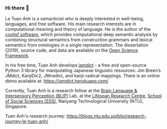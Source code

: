 ### Hi there 👋

Le Tuan Anh is a semanticist who is deeply interested in well-being, languages, and free software. His main research interests are in computational meaning and theory of language. He is the author of the [coolisf software](https://pypi.org/project/coolisf/), which provides computational deep semantic analysis by combining structural semantics from construction grammars and lexical semantics from ontologies in a single representation. The dissertation (2019), source code, and data are available on the [Open Science Framework](https://osf.io/9udjk/). 

In his free time, Tuan Anh develops [jamdict](https://jamdict.readthedocs.io/) - a free and open-source Python 3 library for manipulating Japanese linguistic resources: Jim Breen’s JMdict, KanjiDic2, JMnedict, and kanji-radical mappings. There is an online demo available at: https://jamdict.herokuapp.com/

Currently, Tuan Anh is a research fellow at the [Brain Language & Intersensory Perception (BLIP)](https://blogs.ntu.edu.sg/blip/research-journey-le-tuan-anh/) Lab, at the [Lifespan Research Centre](https://www.facebook.com/lifespanntu), [School of Social Sciences (SSS)](https://sss.ntu.edu.sg/), Nanyang Technological University (NTU), Singapore.

Tuan Anh's research journey: https://blogs.ntu.edu.sg/blip/research-journey-le-tuan-anh/

<!--
**letuananh/letuananh** is a ✨ _special_ ✨ repository because its `README.md` (this file) appears on your GitHub profile.

Here are some ideas to get you started:

- 🔭 I’m currently working on ...
- 🌱 I’m currently learning ...
- 👯 I’m looking to collaborate on ...
- 🤔 I’m looking for help with ...
- 💬 Ask me about ...
- 📫 How to reach me: ...
- 😄 Pronouns: ...
- ⚡ Fun fact: ...
-->
